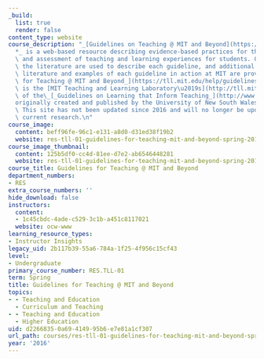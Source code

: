 ```yaml
---
_build:
  list: true
  render: false
content_type: website
course_description: "_[Guidelines on Teaching @ MIT and Beyond](https://tll-archive.mit.edu/guidelines/guidelines-teaching-mit-and-beyond)\\\
  *_ is a web-based resource describing evidence-based practices for the design, delivery,\
  \ and assessment of teaching and learning experiences for students. Quotes from\
  \ the literature are used to describe each guideline, and additional supporting\
  \ literature and examples of each guideline in action at MIT are provided.\n\n[_Guidelines\
  \ for Teaching @ MIT and Beyond_](https://tll.mit.edu/help/guidelines-teaching)\
  \ is the [MIT Teaching and Learning Laboratory\u2019s](http://tll.mit.edu/) adaptation\
  \ of the\_[_Guidelines on Learning that Inform Teaching_](http://www.guidelinesonlearning.com/)\_\
  originally created and published by the University of New South Wales.\n\n\\*NOTE:\
  \ This site has not been updated since 2016 and will no longer be updated with more\
  \ current research.\n"
course_image:
  content: beff96fe-96c1-e131-a8d0-d31ed38f19b2
  website: res-tll-01-guidelines-for-teaching-mit-and-beyond-spring-2016
course_image_thumbnail:
  content: 125b5df0-cc4d-81ee-d7e2-ab6546448281
  website: res-tll-01-guidelines-for-teaching-mit-and-beyond-spring-2016
course_title: Guidelines for Teaching @ MIT and Beyond
department_numbers:
- RES
extra_course_numbers: ''
hide_download: false
instructors:
  content:
  - 1c45cbdc-4ade-c529-3c1b-a451c8117021
  website: ocw-www
learning_resource_types:
- Instructor Insights
legacy_uid: 2b117b39-55a6-784a-1f25-4f956c15cf43
level:
- Undergraduate
primary_course_number: RES.TLL-01
term: Spring
title: Guidelines for Teaching @ MIT and Beyond
topics:
- - Teaching and Education
  - Curriculum and Teaching
- - Teaching and Education
  - Higher Education
uid: d2266835-0a69-4149-95b6-e7e81a1cf307
url_path: courses/res-tll-01-guidelines-for-teaching-mit-and-beyond-spring-2016
year: '2016'
---
```

